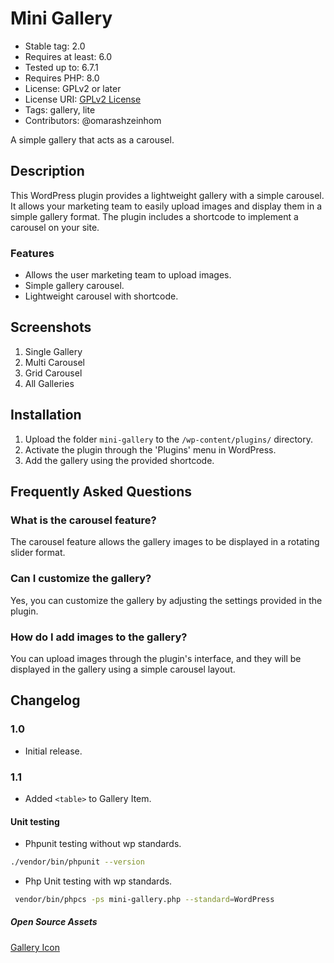 # Mini Gallery

- Stable tag: 2.0
- Requires at least: 6.0
- Tested up to: 6.7.1
- Requires PHP: 8.0
- License: GPLv2 or later
- License URI: [GPLv2 License](https://www.gnu.org/licenses/gpl-2.0.html)
- Tags: gallery, lite
- Contributors: @omarashzeinhom

A simple gallery that acts as a carousel.

## Description

This WordPress plugin provides a lightweight gallery with a simple carousel. It allows your marketing team to easily upload images and display them in a simple gallery format. The plugin includes a shortcode to implement a carousel on your site.

### Features

- Allows the user marketing team to upload images.
- Simple gallery carousel.
- Lightweight carousel with shortcode.

## Screenshots

1. Single Gallery
2. Multi Carousel
3. Grid Carousel
4. All Galleries

## Installation

1. Upload the folder `mini-gallery` to the `/wp-content/plugins/` directory.
2. Activate the plugin through the 'Plugins' menu in WordPress.
3. Add the gallery using the provided shortcode.

## Frequently Asked Questions

### What is the carousel feature?

The carousel feature allows the gallery images to be displayed in a rotating slider format.

### Can I customize the gallery?

Yes, you can customize the gallery by adjusting the settings provided in the plugin.

### How do I add images to the gallery?

You can upload images through the plugin's interface, and they will be displayed in the gallery using a simple carousel layout.

## Changelog

### 1.0

- Initial release.

### 1.1

- Added `<table>` to Gallery Item.

#### Unit testing

- Phpunit testing without wp standards.

``` bash
./vendor/bin/phpunit --version
```

- Php Unit testing with wp standards.

```bash
 vendor/bin/phpcs -ps mini-gallery.php --standard=WordPress
```
##### Open Source Assets 

[Gallery Icon](https://icon-sets.iconify.design/?query=gallery)

